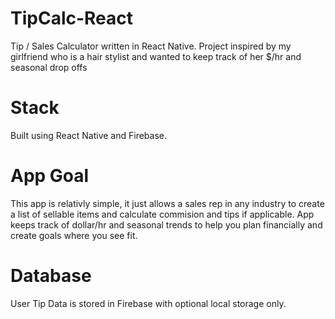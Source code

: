 # TipCalc-React
Tip / Sales Calculator written in React Native. Project inspired by my girlfriend who is a hair stylist and wanted to keep track of her $/hr and seasonal drop offs

# Stack
Built using React Native and Firebase.

# App Goal
This app is relativly simple, it just allows a sales rep in any industry to create a list of sellable items and calculate commision and tips if applicable. App keeps track of
dollar/hr and seasonal trends to help you plan financially and create goals where you see fit.

# Database
User Tip Data is stored in Firebase with optional local storage only.
